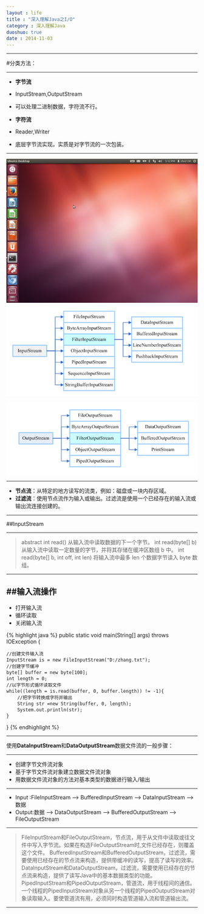 ```yaml
---
layout : life
title : "深入理解Java之I/O"
category : 深入理解Java
duoshuo: true
date : 2014-11-03
---
```


------

#分类方法：

----------

* **字节流**
 * InputStream,OutputStream
 * 可以处理二进制数据，字符流不行。

* **字符流**
 * Reader,Writer
 * 底层字节流实现。实质是对字节流的一次包装。
 
--------

![onepiece](/life/picture/ubuntu.jpg)
![onepiece](/life/picture/input.png)

![onepiece](/life/picture/output.png)

--------

 * **节点流**：从特定的地方读写的流类，例如：磁盘或一块内存区域。
 * **过滤流**：使用节点流作为输入或输出。过滤流是使用一个已经存在的输入流或输出流连接创建的。

---------

##InputStream

---------

>abstract int read()
>从输入流中读取数据的下一个字节。
>int read(byte[] b)
>从输入流中读取一定数量的字节，并将其存储在缓冲区数组 b 中。
>int read(byte[] b, int off, int len)
>将输入流中最多 len 个数据字节读入 byte 数组。

----------
##输入流操作
----------

* 打开输入流
* 循环读取
* 关闭输入流

 {% highlight java %}
public static void main(String[] args) throws IOException {

    //创建文件输入流
    InputStream is = new FileInputStream("D:/zhang.txt");
    //创建字节缓冲
    byte[] buffer = new byte[100];
    int length = 0;
    //以字节形式循环读取文件
    while((length = is.read(buffer, 0, buffer.length)) != -1){
        //把字节转换成字符并输出
        String str =new String(buffer, 0, length);
        System.out.println(str);
    }
}
{% endhighlight %}

----------

使用**DataInputStream**和**DataOutputStream**数据文件流的一般步骤：

----------
* 创建字节文件流对象
* 基于字节文件流对象建立数据文件流对象
* 用数据文件流对象的方法对基本类型的数据进行输入/输出

----------
* Input :FileInputStream --> BufferedInputStream --> DataInputStream --> 数据
* Output:数据 --> DataOutputStream --> BufferedOutputStream --> FileOutputStream

----------------

>FileInputStream和FileOutputStream，节点流，用于从文件中读取或往文件中写入字节流。如果在构造FileOutputStream时,文件已经存在，则覆盖这个文件。
>BufferedInputStream和BufferedOutputStream，过滤流，需要使用已经存在的节点流来构造，提供带缓冲的读写，提高了读写的效率。
>DataInputStream和DataOutputStream，过滤流，需要使用已经存在的节点流来构造，提供了读写Java中的基本数据类型的功能。
>PipedInputStream和PipedOutputStream，管道流，用于线程间的通信。一个线程的PipedInputStream对象从另一个线程的PipedOutputStream对象读取输入。要使管道流有用，必须同时构造管道输入流和管道输出流。


---------------
